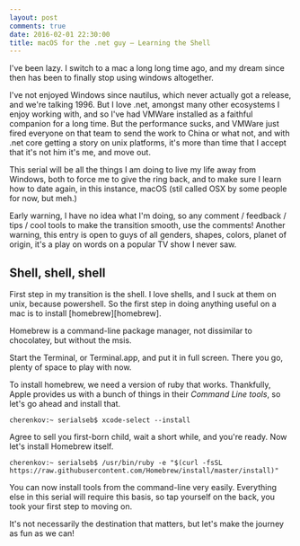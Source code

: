 ```yaml
---
layout: post
comments: true
date: 2016-02-01 22:30:00
title: macOS for the .net guy – Learning the Shell
---
```

I've been lazy. I switch to a mac a long long time ago, and my dream since then has been to finally stop using windows altogether.

I've not enjoyed Windows since nautilus, which never actually got a release, and we're talking 1996. But I love .net, amongst many other ecosystems I enjoy working with, and so I've had VMWare installed as a faithful companion for a long time. But the performance sucks, and VMWare just fired everyone on that team to send the work to China or what not, and with .net core getting a story on unix platforms, it's more than time that I accept that it's not him it's me, and move out.

This serial will be all the things I am doing to live my life away from Windows, both to force me to give the ring back, and to make sure I learn how to date again, in this instance, macOS (stil called OSX by some people for now, but meh.)

Early warning, I have no idea what I'm doing, so any comment / feedback / tips / cool tools to make the transition smooth, use the comments! Another warning, this entry is open to guys of all genders, shapes, colors, planet of origin, it's a play on words on a popular TV show I never saw.

## Shell, shell, shell

First step in my transition is the shell. I love shells, and I suck at them on unix, because powershell. So the first step in doing anything useful on a mac is to install [homebrew][homebrew].

Homebrew is a command-line package manager, not dissimilar to chocolatey, but without the msis.

Start the Terminal, or Terminal.app, and put it in full screen. There you go, plenty of space to play with now.

To install homebrew, we need a version of ruby that works. Thankfully, Apple provides us with a bunch of things in their _Command Line tools_, so let's go ahead and install that.

```
cherenkov:~ serialseb$ xcode-select --install
```

Agree to sell you first-born child, wait a short while, and you're ready. Now let's install Homebrew itself.

```
cherenkov:~ serialseb$ /usr/bin/ruby -e "$(curl -fsSL https://raw.githubusercontent.com/Homebrew/install/master/install)"
```

You can now install tools from the command-line very easily. Everything else in this serial will require this basis, so tap yourself on the back, you took your first step to moving on.

It's not necessarily the destination that matters, but let's make the journey as fun as we can!

[brew]: <http://homebrew.sh>
